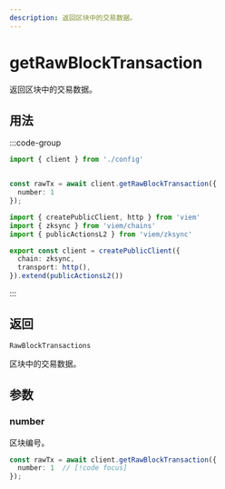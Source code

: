 ```yaml
---
description: 返回区块中的交易数据。
---
```


# getRawBlockTransaction

返回区块中的交易数据。

## 用法

:::code-group

```ts [example.ts]
import { client } from './config'


const rawTx = await client.getRawBlockTransaction({
  number: 1
});
```

```ts [config.ts]
import { createPublicClient, http } from 'viem'
import { zksync } from 'viem/chains'
import { publicActionsL2 } from 'viem/zksync'

export const client = createPublicClient({
  chain: zksync,
  transport: http(),
}).extend(publicActionsL2())
```
:::

## 返回 

`RawBlockTransactions`

区块中的交易数据。

## 参数

### number

区块编号。

```ts
const rawTx = await client.getRawBlockTransaction({
  number: 1  // [!code focus]
});
```